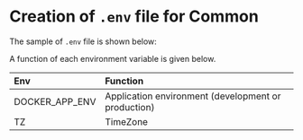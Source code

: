 # Creation of `.env` file for Common
The sample of `.env` file is shown below:

A function of each environment variable is given below.

| Env   | Function |
| :---- | :---- |
| DOCKER_APP_ENV | Application environment (development or production) |
| TZ | TimeZone |